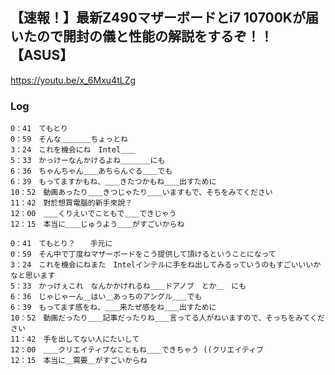 ## 【速報！】最新Z490マザーボードとi7 10700Kが届いたので開封の儀と性能の解説をするぞ！！【ASUS】
https://youtu.be/x_6Mxu4tLZg

### Log
```
0：41　てもとり
0：59　そんな＿＿＿＿ちょっとね
3：24　これを機会にね　Intel＿＿
5：33　かっけーなんかけるよね＿＿＿＿にも
6：36　ちゃんちゃん＿＿あちらんぐる＿＿でも
6：39　もってますかもね、＿＿きたつかもね＿＿出すために
10：52　動画あったり＿＿きつじゃたり＿＿いますもで、そちをみてください
11：42　對於想買電腦的新手來說？
12：00　＿＿くりえいでこともで＿＿できじゃう
12：15　本当に＿＿じゅうよう＿＿がすごいからね
```

```
0：41　てもとり？　　手元に
0：59　そん中で丁度ねマザーボードをこう提供して頂けるということになって
3：24　これを機会にねまた　Intelインテルに手をね出してみるっていうのもすごいいいかなと思います
5：33　かっけぇこれ　なんかかけれるね＿＿ドアノブ　とか＿　にも
6：36　じゃじゃーん＿はい＿あっちのアングル＿＿でも
6：39　もってます感をね、＿＿来たぜ感をね＿＿出すために
10：52　動画だったり＿＿記事だったりね＿＿言ってる人がねいますので、そっちをみてください
11：42　手を出してない人にたいして
12：00　＿＿クリエイティブなこともね＿＿できちゃう ((クリエイティブ
12：15　本当に＿需要＿がすごいからね
```
